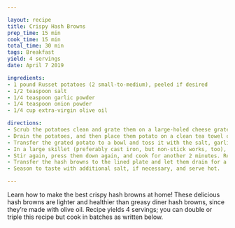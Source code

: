 ```yaml
---

layout: recipe
title: Crispy Hash Browns
prep_time: 15 min
cook_time: 15 min
total_time: 30 min
tags: Breakfast
yield: 4 servings
date: April 7 2019

ingredients:
- 1 pound Russet potatoes (2 small-to-medium), peeled if desired
- 1/2 teaspoon salt
- 1/4 teaspoon garlic powder
- 1/4 teaspoon onion powder
- 1/4 cup extra-virgin olive oil

directions:
- Scrub the potatoes clean and grate them on a large-holed cheese grater (I left the skin on, but you can peel it first if you’d like). In a fine-mesh sieve, rinse the grated potato well until the water runs clear.
- Drain the potatoes, and then place them potato on a clean tea towel or several paper towels. Twist the towel to remove as much moisture from the potatoes as possible (you might need to do this in two batches).
- Transfer the grated potato to a bowl and toss it with the salt, garlic powder and onion powder.
- In a large skillet (preferably cast iron, but non-stick works, too), warm the olive oil over medium heat until shimmering and a piece of grated potato sizzles on contact. Spread the potatoes over the skillet in an even layer and press them down with a spatula. Let them cook, undisturbed, for 2 minutes.
- Stir again, press them down again, and cook for another 2 minutes. Repeat in 2-minute intervals, flipping in sections once they’re crispy enough to do so, until the potatoes are golden brown and crispy, about 4 to 8 more minutes. Meanwhile, line a plate with a couple of layers of paper towels to absorb excess oil, and set it near the stove.
- Transfer the hash browns to the lined plate and let them drain for a minute. (If you’re making multiply batches of hash browns, repeat these steps as necessary—keep in mind that your skillet will be really hot so your next batch may cook faster.)
- Season to taste with additional salt, if necessary, and serve hot.

---
```

Learn how to make the best crispy hash browns at home! These delicious hash browns are lighter and healthier than greasy diner hash browns, since they’re made with olive oil. Recipe yields 4 servings; you can double or triple this recipe but cook in batches as written below.
